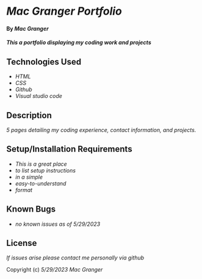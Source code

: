 # _Mac Granger Portfolio_

#### By _**Mac Granger**_

#### _This a portfolio displaying my coding work and projects_

## Technologies Used

* _HTML_
* _CSS_
* _Github_
* _Visual studio code_

## Description

_5 pages detailing my coding experience, contact information, and projects._

## Setup/Installation Requirements

* _This is a great place_
* _to list setup instructions_
* _in a simple_
* _easy-to-understand_
* _format_

## Known Bugs

* _no known issues as of 5/29/2023_

## License

_If issues arise please contact me personally via github_

Copyright (c) _5/29/2023_ _Mac Granger_
